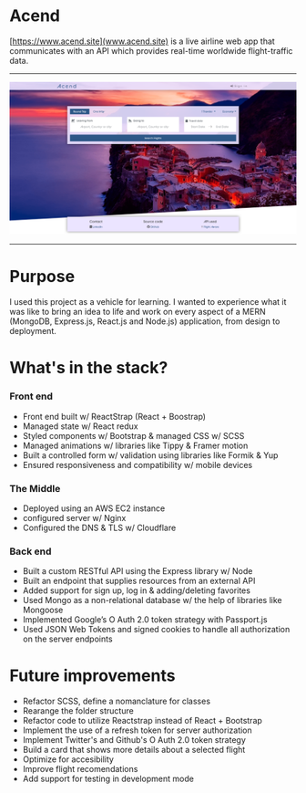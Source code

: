 # Acend
[https://www.acend.site](www.acend.site) is a live airline web app that communicates with an API which provides real-time worldwide flight-traffic data.
***
![Screenshot](acend-site.png)
***
# Purpose
I used this project as a vehicle for learning. I wanted to experience what it was like to bring an idea to life and work on every aspect of a MERN (MongoDB, Express.js, React.js and Node.js) application, from design to deployment. 

# What's in the stack?
### Front end
*	Front end built w/ ReactStrap (React + Boostrap)
*	Managed state w/ React redux
*	Styled components w/ Bootstrap & managed CSS w/ SCSS
*	Managed animations w/ libraries like Tippy & Framer motion
*	Built a controlled form w/ validation using libraries like Formik & Yup
*	Ensured responsiveness and compatibility w/ mobile devices
### The Middle
*	Deployed using an AWS EC2 instance
*	configured server w/ Nginx
*	Configured the DNS & TLS w/ Cloudflare
### Back end
*	Built a custom RESTful API using the Express library w/ Node
*	Built an endpoint that supplies resources from an external API
*	Added support for sign up, log in & adding/deleting favorites
*	Used Mongo as a non-relational database w/ the help of libraries like Mongoose
*	Implemented Google’s O Auth 2.0 token strategy with Passport.js
*	Used JSON Web Tokens and signed cookies to handle all authorization on the server endpoints

# Future improvements
* Refactor SCSS, define a nomanclature for classes
* Rearange the folder structure
* Refactor code to utilize Reactstrap instead of React + Bootstrap
* Implement the use of a refresh token for server authorization
* Implement Twitter's and Github's O Auth 2.0 token strategy
* Build a card that shows more details about a selected flight
* Optimize for accesibility
* Improve flight recomendations
* Add support for testing in development mode

